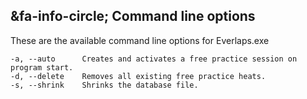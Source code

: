 ## &fa-info-circle; Command line options

These are the available command line options for Everlaps.exe

	-a, --auto      Creates and activates a free practice session on program start.  
	-d, --delete    Removes all existing free practice heats.
	-s, --shrink    Shrinks the database file.

